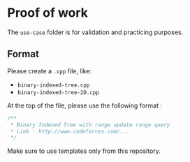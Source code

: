 # Proof of work

The `use-case` folder is for validation and practicing purposes.

## Format

Please create a `.cpp` file, like:
- `binary-indexed-tree.cpp`
- `binary-indexed-tree-2D.cpp`

At the top of the file, please use the following format :
```cpp
/**
 * Binary Indexed Tree with range update range query 
 * Link : http://www.codeforces.com/...
 */
```

Make sure to use templates only from this repository.
